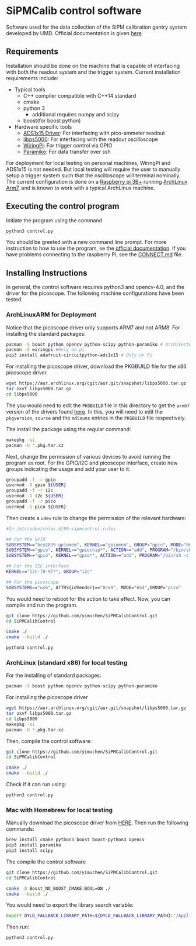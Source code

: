 # SiPMCalib control software

Software used for the data collection of the SiPM calibration gantry system
developed by UMD. Official documentation is given [here][SiPMCalibTwiki]

## Requirements

Installation should be done on the machine that is capable of interfacing with
both the readout system and the trigger system. Current installation requirements
include:

- Typical tools
  - C++ compiler compatible with C++14 standard
  - cmake
  - python 3
    - additional requires numpy and scipy
  - boost(for boost python)
- Hardware specific tools
  - [ADS1x15 Driver][ADS1x15]: For interfacing with pico-ammeter readout
  - [libps5000][Picoscope]: For interfacing with the readout oscilloscope
  - [WiringPi][WiringPi]: For trigger control via GPIO
  - [Paramiko][Paramiko]: For data transfer over ssh

For deployment for local testing on personal machines, WiringPi and ADS1x15 is
not needed. But local testing will require the user to manually setup a trigger
system such that the oscilloscope will terminal nominally. The current
configuration is done on a [Raspberry pi 3B+][raspi] running [ArchLinux
Arm7][archarm], and is known to work with a typical ArchLinux machine.

## Executing the control program

Initiate the program using the command

```bash
python3 control.py
```

You should be greeted with a new command line prompt. For more instruction to how
to use the program, se the [official documentation][SiPMCalibTwiki]. If you have
problems connecting to the raspberry Pi, see the [CONNECT.md](CONNECT.md) file.

## Installing Instructions

In general, the control software requires python3 and opencv-4.0, and the driver
for the picoscope. The following machine configurations have been tested.

### ArchLinuxARM for Deployment

Notice that the picoscope driver only supports ARM7 and not ARM8. For installing
the standard packages:

```bash
pacman -S boost python opencv python-scipy python-paramiko # Architecture independent
pacman -S wiringpi #Only on pi
pip3 install adafruit-circuitpython-ads1x15 # Only on Pi
```

For installing the picoscope driver, download the PKGBUILD file for the x86
picoscope driver.

```bash
wget https://aur.archlinux.org/cgit/aur.git/snapshot/libps5000.tar.gz
tar zxvf libps5000.tar.gz
cd libps5000
```

The you would need to edit the `PKGBUILD` file in this directory to get the
`armhf` version of the drivers found [here][picoscope_download]. In this, you
will need to edit the `pkgversion`, `source` and the `md5sums` entries in the
`PKGBUILD` file respectively.

The install the package using the regular command:

```bash
makepkg -si
pacman -U *.pkg.tar.xz
```

Next, change the permission of various devices to avoid running the program as
root. For the GPIO/I2C and picoscope interface, create new groups indicating the
usage and add your user to it:

```bash
groupadd -f -r gpio
usermod -G gpio ${USER}
groupadd -f -r i2c
usermod -G i2c ${USER}
groupadd -f -r pico
usermod -G pico ${USER}
```

Then create a `udev` rule to change the permission of the relevant hardware:

```bash
#In /etc/udev/rules.d/99-sipmcontrol.rules

## For the GPIO
SUBSYSTEM=="bcm2835-gpiomem", KERNEL=="gpiomem", GROUP="gpio", MODE="0660"
SUBSYSTEM=="gpio", KERNEL=="gpiochip*", ACTION=="add", PROGRAM="/bin/sh -c 'chown root:gpio /sys/class/gpio/export /sys/class/gpio/unexport ; chmod 220 /sys/class/gpio/export /sys/class/gpio/unexport'"
SUBSYSTEM=="gpio", KERNEL=="gpio*", ACTION=="add", PROGRAM="/bin/sh -c 'chown root:gpio /sys%p/active_low /sys%p/direction /sys%p/edge /sys%p/value ; chmod 660 /sys%p/active_low /sys%p/direction /sys%p/edge /sys%p/value'"

## For the I2C interface
KERNEL=="i2c-[0-9]*", GROUP="i2c"

## For the picoscope
SUBSYSTEMS=="usb", ATTRS{idVendor}=="0ce9", MODE="664",GROUP="pico"
```

You would need to reboot for the action to take effect. Now, you can compile and
run the program.

```bash
git clone https://github.com/yimuchen/SiPMCalibControl.git
cd SiPMCalibControl

cmake ./
cmake --build ./

python3 control.py
```

### ArchLinux (standard x86) for local testing

For the installing of standard packages:

```bash
pacman -S boost python opencv python-scipy python-paramiko
```

For installing the picoscope driver

```bash
wget https://aur.archlinux.org/cgit/aur.git/snapshot/libps5000.tar.gz
tar zxvf libps5000.tar.gz
cd libps5000
makepkg -si
pacman -U *.pkg.tar.xz
```

Then, compile the control software:

```bash
git clone https://github.com/yimuchen/SiPMCalibControl.git
cd SiPMCalibControl

cmake ./
cmake --build ./
```

Check if it can run using:

```bash
python3 control.py
```

### Mac with Homebrew for local testing

Manually download the picoscope driver from [HERE][Picoscope_MAC]. Then run the
following commands:

```bash
brew install cmake python3 boost boost-python3 opencv
pip3 install paramiko
pip3 install scipy
```

The compile the control software

```bash
git clone https://github.com/yimuchen/SiPMCalibControl.git
cd SiPMCalibControl

cmake -D Boost_NO_BOOST_CMAKE:BOOL=ON ./
cmake --build ./
```

You would need to export the library search variable:

```bash
export DYLD_FALLBACK_LIBRARY_PATH=${DYLD_FALLBACK_LIBRARY_PATH}:"/Applications/PicoScope\ 6.app/Contents/Resources/lib"
```

Then run:

```bash
python3 control.py
```

[SiPMCalibTwiki]: https://twiki.cern.ch/twiki/bin/viewauth/CMS/UMDHGCalSiPMCalib
[WiringPi]: http://wiringpi.com/
[Picoscope]: https://www.picotech.com/downloads/linux
[Picoscope_MAC]: https://www.picotech.com/downloads
[picoscope_download]: https://labs.picotech.com/debian/pool/main/libp/libps5000/
[ADS1x15]: https://github.com/adafruit/Adafruit_CircuitPython_ADS1x15
[raspi]: https://www.raspberrypi.org/products/raspberry-pi-3-model-b-plus/
[archarm]: https://archlinuxarm.org/about/downloads
[Paramiko]: http://www.paramiko.org/
[AUR]: https://aur.archlinux.org/
[yay]: https://aur.archlinux.org/packages/yay/
